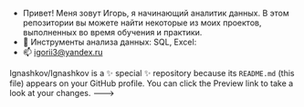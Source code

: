 - Привет! Меня зовут Игорь, я начинающий аналитик данных. В этом репозитории вы можете найти некоторые из моих проектов, выполненных во время обучения и практики.
- 🌱 Инструменты анализа данных: SQL, Excel:
- 📫 igorii3@yandex.ru


Ignashkov/Ignashkov is a ✨ special ✨ repository because its `README.md` (this file) appears on your GitHub profile.
You can click the Preview link to take a look at your changes.
--->
